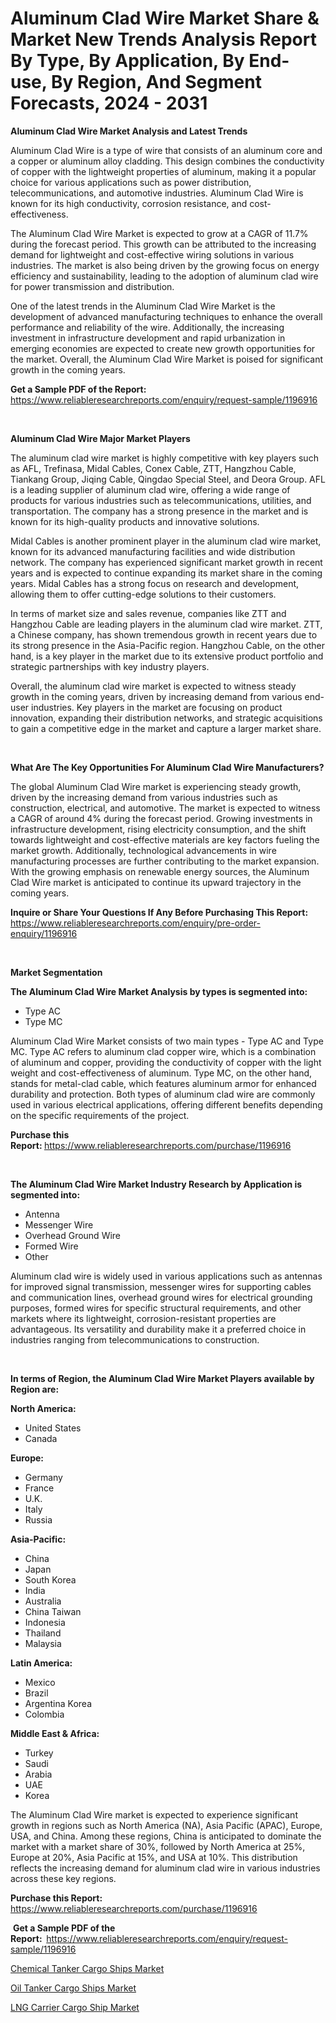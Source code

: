 <p><h1>Aluminum Clad Wire Market Share & Market New Trends Analysis Report By Type, By Application, By End-use, By Region, And Segment Forecasts, 2024 - 2031</h1></p><p><strong>Aluminum Clad Wire Market Analysis and Latest Trends</strong></p>
<p><p>Aluminum Clad Wire is a type of wire that consists of an aluminum core and a copper or aluminum alloy cladding. This design combines the conductivity of copper with the lightweight properties of aluminum, making it a popular choice for various applications such as power distribution, telecommunications, and automotive industries. Aluminum Clad Wire is known for its high conductivity, corrosion resistance, and cost-effectiveness.</p><p>The Aluminum Clad Wire Market is expected to grow at a CAGR of 11.7% during the forecast period. This growth can be attributed to the increasing demand for lightweight and cost-effective wiring solutions in various industries. The market is also being driven by the growing focus on energy efficiency and sustainability, leading to the adoption of aluminum clad wire for power transmission and distribution.</p><p>One of the latest trends in the Aluminum Clad Wire Market is the development of advanced manufacturing techniques to enhance the overall performance and reliability of the wire. Additionally, the increasing investment in infrastructure development and rapid urbanization in emerging economies are expected to create new growth opportunities for the market. Overall, the Aluminum Clad Wire Market is poised for significant growth in the coming years.</p></p>
<p><strong>Get a Sample PDF of the Report:&nbsp;</strong> <a href="https://www.reliableresearchreports.com/enquiry/request-sample/1196916">https://www.reliableresearchreports.com/enquiry/request-sample/1196916</a></p>
<p>&nbsp;</p>
<p><strong>Aluminum Clad Wire Major Market Players</strong></p>
<p><p>The aluminum clad wire market is highly competitive with key players such as AFL, Trefinasa, Midal Cables, Conex Cable, ZTT, Hangzhou Cable, Tiankang Group, Jiqing Cable, Qingdao Special Steel, and Deora Group. AFL is a leading supplier of aluminum clad wire, offering a wide range of products for various industries such as telecommunications, utilities, and transportation. The company has a strong presence in the market and is known for its high-quality products and innovative solutions.</p><p>Midal Cables is another prominent player in the aluminum clad wire market, known for its advanced manufacturing facilities and wide distribution network. The company has experienced significant market growth in recent years and is expected to continue expanding its market share in the coming years. Midal Cables has a strong focus on research and development, allowing them to offer cutting-edge solutions to their customers.</p><p>In terms of market size and sales revenue, companies like ZTT and Hangzhou Cable are leading players in the aluminum clad wire market. ZTT, a Chinese company, has shown tremendous growth in recent years due to its strong presence in the Asia-Pacific region. Hangzhou Cable, on the other hand, is a key player in the market due to its extensive product portfolio and strategic partnerships with key industry players.</p><p>Overall, the aluminum clad wire market is expected to witness steady growth in the coming years, driven by increasing demand from various end-user industries. Key players in the market are focusing on product innovation, expanding their distribution networks, and strategic acquisitions to gain a competitive edge in the market and capture a larger market share.</p></p>
<p>&nbsp;</p>
<p><strong>What Are The Key Opportunities For Aluminum Clad Wire Manufacturers?</strong></p>
<p><p>The global Aluminum Clad Wire market is experiencing steady growth, driven by the increasing demand from various industries such as construction, electrical, and automotive. The market is expected to witness a CAGR of around 4% during the forecast period. Growing investments in infrastructure development, rising electricity consumption, and the shift towards lightweight and cost-effective materials are key factors fueling the market growth. Additionally, technological advancements in wire manufacturing processes are further contributing to the market expansion. With the growing emphasis on renewable energy sources, the Aluminum Clad Wire market is anticipated to continue its upward trajectory in the coming years.</p></p>
<p><strong>Inquire or Share Your Questions If Any Before Purchasing This Report:</strong> <a href="https://www.reliableresearchreports.com/enquiry/pre-order-enquiry/1196916">https://www.reliableresearchreports.com/enquiry/pre-order-enquiry/1196916</a></p>
<p>&nbsp;</p>
<p><strong>Market Segmentation</strong></p>
<p><strong>The Aluminum Clad Wire Market Analysis by types is segmented into:</strong></p>
<p><ul><li>Type AC</li><li>Type MC</li></ul></p>
<p><p>Aluminum Clad Wire Market consists of two main types - Type AC and Type MC. Type AC refers to aluminum clad copper wire, which is a combination of aluminum and copper, providing the conductivity of copper with the light weight and cost-effectiveness of aluminum. Type MC, on the other hand, stands for metal-clad cable, which features aluminum armor for enhanced durability and protection. Both types of aluminum clad wire are commonly used in various electrical applications, offering different benefits depending on the specific requirements of the project.</p></p>
<p><strong>Purchase this Report:&nbsp;</strong><a href="https://www.reliableresearchreports.com/purchase/1196916">https://www.reliableresearchreports.com/purchase/1196916</a></p>
<p>&nbsp;</p>
<p><strong>The Aluminum Clad Wire Market Industry Research by Application is segmented into:</strong></p>
<p><ul><li>Antenna</li><li>Messenger Wire</li><li>Overhead Ground Wire</li><li>Formed Wire</li><li>Other</li></ul></p>
<p><p>Aluminum clad wire is widely used in various applications such as antennas for improved signal transmission, messenger wires for supporting cables and communication lines, overhead ground wires for electrical grounding purposes, formed wires for specific structural requirements, and other markets where its lightweight, corrosion-resistant properties are advantageous. Its versatility and durability make it a preferred choice in industries ranging from telecommunications to construction.</p></p>
<p>&nbsp;</p>
<p><strong>In terms of Region, the Aluminum Clad Wire Market Players available by Region are:</strong></p>
<p>
    <p> <strong> North America: </strong>
        <ul>
            <li>United States</li>
            <li>Canada</li>
        </ul>
        </p> 
    <p> <strong> Europe: </strong>
        <ul>
            <li>Germany</li>
            <li>France</li>
            <li>U.K.</li>
            <li>Italy</li>
            <li>Russia</li>
        </ul>
        </p> 
    <p> <strong> Asia-Pacific: </strong>
        <ul>
            <li>China</li>
            <li>Japan</li>
            <li>South Korea</li>
            <li>India</li>
            <li>Australia</li>
            <li>China Taiwan</li>
            <li>Indonesia</li>
            <li>Thailand</li>
            <li>Malaysia</li>
        </ul>
        </p> 
    <p> <strong> Latin America: </strong>
        <ul>
            <li>Mexico</li>
            <li>Brazil</li>
            <li>Argentina Korea</li>
            <li>Colombia</li>
        </ul>
        </p> 
    <p> <strong> Middle East & Africa: </strong>
        <ul>
            <li>Turkey</li>
            <li>Saudi</li>
            <li>Arabia</li>
            <li>UAE</li>
            <li>Korea</li>
        </ul>
    </p>
    </p>
<p><p>The Aluminum Clad Wire market is expected to experience significant growth in regions such as North America (NA), Asia Pacific (APAC), Europe, USA, and China. Among these regions, China is anticipated to dominate the market with a market share of 30%, followed by North America at 25%, Europe at 20%, Asia Pacific at 15%, and USA at 10%. This distribution reflects the increasing demand for aluminum clad wire in various industries across these key regions.</p></p>
<p><strong>Purchase this Report: </strong><a href="https://www.reliableresearchreports.com/purchase/1196916">https://www.reliableresearchreports.com/purchase/1196916</a></p>
<p>&nbsp;<strong>Get a Sample PDF of the Report:&nbsp;&nbsp;</strong><a href="https://www.reliableresearchreports.com/enquiry/request-sample/1196916">https://www.reliableresearchreports.com/enquiry/request-sample/1196916</a></p>
<p><strong></strong></p>
<p><p><a href="https://view.publitas.com/reportprime-1/chemical-tanker-cargo-ships-market-size-growth-outlook-from-2024-to-2031-projecting-at-markets-trends-analysis-by-application-regional-outlook-and-revenue/">Chemical Tanker Cargo Ships Market</a></p><p><a href="https://view.publitas.com/reportprime-1/oil-tanker-cargo-ships-market-size-furnishes-valuable-information-encompassing-market-share-market-trends-and-projections-spanning-from-2024-to-2031/">Oil Tanker Cargo Ships Market</a></p><p><a href="https://view.publitas.com/reportprime-1/lng-carrier-cargo-ship-market-size-growth-and-forecast-from-2024-2031/">LNG Carrier Cargo Ship Market</a></p></p>